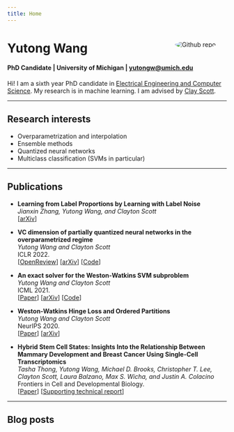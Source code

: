 ```yaml
---
title: Home
---
```


<img src="me.jpg" style="border-radius:50%;max-width:25%;min-width:40px;float:right;margin:25px" alt="Github repo" />

# Yutong Wang
#### PhD Candidate |  University of Michigan | <A HREF="mailto: yutongw@umich.edu" > yutongw@umich.edu </A>

<!-- <span><img src="email.png" style="width:120px" alt="email" /></span>
-->


Hi! I am a sixth year PhD candidate in [Electrical Engineering and Computer Science](https://eecs.engin.umich.edu/). 
My research is in machine learning. 
I am advised by [Clay Scott](http://web.eecs.umich.edu/~cscott/). 


---

## Research interests

- Overparametrization and interpolation
- Ensemble methods
- Quantized neural networks
- Multiclass classification (SVMs in particular)

---
## Publications

- **Learning from Label Proportions by Learning with Label Noise**</br>
*Jianxin Zhang, Yutong Wang, and Clayton Scott*</br>
[[arXiv](https://arxiv.org/abs/2203.02496)]

- **VC dimension of partially quantized neural networks in the overparametrized regime**</br>
*Yutong Wang and Clayton Scott*</br> 
ICLR 2022.</br> 
[[OpenReview](https://openreview.net/forum?id=7udZAsEzd60)]
[[arXiv](https://arxiv.org/abs/2110.02456)]
[[Code](https://github.com/YutongWangUMich/HANN)]
- **An exact solver for the Weston-Watkins SVM subproblem**</br>
*Yutong Wang and Clayton Scott*</br> 
ICML 2021.</br> 
[[Paper](https://proceedings.mlr.press/v139/wang21u.html)]
[[arXiv](https://arxiv.org/abs/2102.05640)]
[[Code](https://github.com/YutongWangUMich/liblinear/)]
- **Weston-Watkins Hinge Loss and Ordered Partitions**</br>
*Yutong Wang and Clayton Scott*</br> 
NeurIPS 2020.</br> 
[[Paper](https://papers.nips.cc/paper/2020/hash/e5e6851e7f7ffd3530e7389e183aa468-Abstract.html)]
[[arXiv](https://arxiv.org/abs/2006.07346)]
- **Hybrid Stem Cell States: Insights Into the Relationship Between Mammary Development and Breast Cancer Using Single-Cell Transcriptomics**</br>
*Tasha Thong, Yutong Wang, Michael D. Brooks, Christopher T. Lee, Clayton Scott, Laura Balzano, Max S. Wicha, and Justin A. Colacino* </br>
Frontiers in Cell and Developmental Biology.</br>
[[Paper](https://www.frontiersin.org/articles/10.3389/fcell.2020.00288/full)]
[[Supporting technical report](https://www.biorxiv.org/content/10.1101/637488v1?rss=1)]


---
## Blog posts
